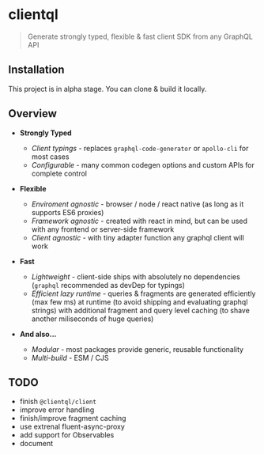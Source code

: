 # clientql

> Generate strongly typed, flexible & fast client SDK from any GraphQL API

## Installation

This project is in alpha stage. You can clone & build it locally.

## Overview

- **Strongly Typed**

  - _Client typings_ - replaces `graphql-code-generator` or `apollo-cli` for most cases
  - _Configurable_ - many common codegen options and custom APIs for complete control

- **Flexible**

  - _Enviroment agnostic_ - browser / node / react native (as long as it supports ES6 proxies)
  - _Framework agnostic_ - created with react in mind, but can be used with any frontend or server-side framework
  - _Client agnostic_ - with tiny adapter function any graphql client will work

- **Fast**

  - _Lightweight_ - client-side ships with absolutely no dependencies (`graphql` recommended as devDep for typings)
  - _Efficient lazy runtime_ - queries & fragments are generated efficiently (max few ms) at runtime (to avoid shipping and evaluating graphql strings) with additional fragment and query level caching (to shave another miliseconds of huge queries)

- **And also...**

  - _Modular_ - most packages provide generic, reusable functionality
  - _Multi-build_ - ESM / CJS

## TODO

- finish `@clientql/client`
- improve error handling
- finish/improve fragment caching
- use extrenal fluent-async-proxy
- add support for Observables
- document
